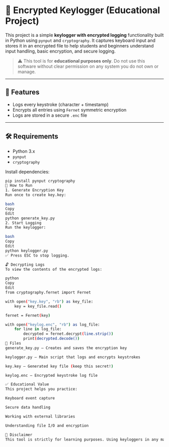 # 🔐 Encrypted Keylogger (Educational Project)

This project is a simple **keylogger with encrypted logging** functionality built in Python using `pynput` and `cryptography`. It captures keyboard input and stores it in an encrypted file to help students and beginners understand input handling, basic encryption, and secure logging.

> ⚠️ This tool is for **educational purposes only**. Do not use this software without clear permission on any system you do not own or manage.

---

## 🧰 Features

- Logs every keystroke (character + timestamp)
- Encrypts all entries using `Fernet` symmetric encryption
- Logs are stored in a secure `.enc` file

---

## 🛠️ Requirements

- Python 3.x
- `pynput`  
- `cryptography`  

Install dependencies:
```bash
pip install pynput cryptography
🚀 How to Run
1. Generate Encryption Key
Run once to create key.key:

bash
Copy
Edit
python generate_key.py
2. Start Logging
Run the keylogger:

bash
Copy
Edit
python keylogger.py
✅ Press ESC to stop logging.

🔓 Decrypting Logs
To view the contents of the encrypted logs:

python
Copy
Edit
from cryptography.fernet import Fernet

with open("key.key", "rb") as key_file:
    key = key_file.read()

fernet = Fernet(key)

with open("keylog.enc", "rb") as log_file:
    for line in log_file:
        decrypted = fernet.decrypt(line.strip())
        print(decrypted.decode())
📁 Files
generate_key.py – Creates and saves the encryption key

keylogger.py – Main script that logs and encrypts keystrokes

key.key – Generated key file (keep this secret!)

keylog.enc – Encrypted keystroke log file

✅ Educational Value
This project helps you practice:

Keyboard event capture

Secure data handling

Working with external libraries

Understanding file I/O and encryption

🔐 Disclaimer
This tool is strictly for learning purposes. Using keyloggers in any malicious or unauthorized way is unethical and illegal in many jurisdictions.
